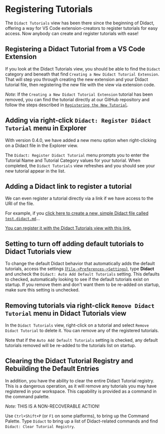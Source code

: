 # Registering Tutorials

The `Didact Tutorials` view has been there since the beginning of Didact, offering a way for VS Code extension-creators to register tutorials for easy access. Now anybody can create and register tutorials with ease!

## Registering a Didact Tutorial from a VS Code Extension

If you look at the Didact Tutorials view, you should be able to find the `Didact` category and beneath that find `Creating a New Didact Tutorial Extension`. That will step you through creating the new extension and your Didact tutorial file, then registering the new file with the view via extension code.

*Note:* If the `Creating a New Didact Tutorial Extension` tutorial has been removed, you can find the tutorial directly at our GitHub repository and follow the steps described in [`Registering the New Tutorial`](https://github.com/redhat-developer/vscode-didact/blob/master/create_extension/create-new-tutorial-with-extension.didact.md#registering-the-new-tutorial).

## Adding via right-click `Didact: Register Didact Tutorial` menu in Explorer

With version 0.4.0, we have added a new menu option when right-clicking on a Didact file in the Explorer view. 

The `Didact: Register Didact Tutorial` menu prompts you to enter the Tutorial Name and Tutorial Category values for your tutorial. When completed, the `Didact Tutorials` view refreshes and you should see your new tutorial appear in the list.

## Adding a Didact link to register a tutorial

We can even register a tutorial directly via a link if we have access to the URI of the file. 

For example, if you [click here to create a new, simple Didact file called `test.didact.md`](didact://?commandId=vscode.didact.scaffoldProject&extFilePath=redhat.vscode-didact/examples/register-tutorial.project.json)...

[You can register it with the Didact Tutorials view with this link.](didact://?commandId=vscode.didact.registry.addUri&projectFilePath=test.didact.md&&text=New%20Tutorial$$New%20Category)

## Setting to turn off adding default tutorials to Didact Tutorials view

To change the default Didact behavior that automatically adds the default tutorials, access the settings [(`File->Preferences->Settings`)](didact://?commandId=workbench.action.openSettings), type **Didact** and uncheck the `Didact: Auto Add Default Tutorials` setting. This defaults to checked, automatically looking to see if the default tutorials exist on startup. If you remove them and don't want them to be re-added on startup, make sure this setting is unchecked.

## Removing tutorials via right-click `Remove Didact Tutorial` menu in Didact Tutorials view

In the `Didact Tutorials` view, right-click on a tutorial and select `Remove Didact Tutorial` to delete it. You can remove any of the registered tutorials.

Note that if the `Auto Add Default Tutorials` setting is checked, any default tutorials removed will be re-added to the tutorials list on startup. 

## Clearing the Didact Tutorial Registry and Rebuilding the Default Entries

In addition, you have the ability to clear the entire Didact Tutorial registry. This is a dangerous operation, as it will remove any tutorials you may have registered in your workspace. This capability is provided as a command in the command palette.

*Note:* THIS IS A NON-RECOVERABLE ACTION! 

Use `Ctrl+Shift+P` (or `F1` on some platforms), to bring up the Command Palette. Type `Didact` to bring up a list of Didact-related commands and find `Didact: Clear Tutorial Registry`.
